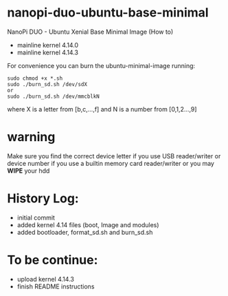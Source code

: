 # nanopi-duo-ubuntu-base-minimal
NanoPi DUO - Ubuntu Xenial Base Minimal Image (How to)

* mainline kernel 4.14.0
* mainline kernel 4.14.3

For convenience you can burn the ubuntu-minimal-image running:

	sudo chmod +x *.sh
	sudo ./burn_sd.sh /dev/sdX 
	or 
	sudo ./burn_sd.sh /dev/mmcblkN

where X is a letter from [b,c,...,f] and N is a number from [0,1,2...,9]

# warning
Make sure you find the correct device letter if you use USB reader/writer or device number if you use a builtin memory card reader/writer or you may **WIPE** your hdd

# History Log:
* initial commit
* added kernel 4.14 files (boot, Image and modules)
* added bootloader, format_sd.sh and burn_sd.sh

# To be continue:
* upload kernel 4.14.3
* finish README instructions
